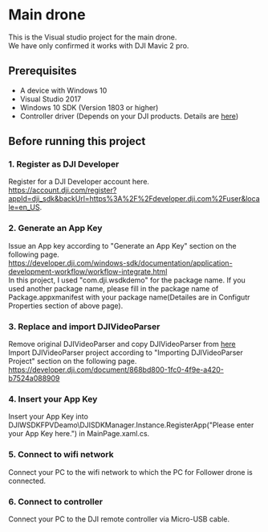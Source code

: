 # Main drone
This is the Visual studio project for the main drone.  
We have only confirmed it works with DJI Mavic 2 pro.

## Prerequisites

* A device with Windows 10
* Visual Studio 2017
* Windows 10 SDK (Version 1803 or higher)
* Controller driver (Depends on your DJI products. Details are [here](https://developer.dji.com/windows-sdk/documentation/connection/Mavic2.html))


## Before running this project

### 1. Register as DJI Developer

Register for a DJI Developer account here.  
https://account.dji.com/register?appId=dji_sdk&backUrl=https%3A%2F%2Fdeveloper.dji.com%2Fuser&locale=en_US.

### 2. Generate an App Key

Issue an App key according to "Generate an App Key" section on the following page.  
https://developer.dji.com/windows-sdk/documentation/application-development-workflow/workflow-integrate.html  
In this project, I used "com.dji.wsdkdemo" for the package name. If you used another package name, please fill in the package name of Package.appxmanifest with your package name(Detailes are in Configutr Properties section of above page).

### 3. Replace and import DJIVideoParser
Remove original DJIVideoParser and copy DJIVideoParser from [here](https://developer.dji.com/document/868bd800-1fc0-4f9e-a420-b7524a088909)  
Import DJIVideoParser project according to "Importing DJIVideoParser Project" section on the following page.  
https://developer.dji.com/document/868bd800-1fc0-4f9e-a420-b7524a088909

### 4. Insert your App Key

Insert your App Key into DJIWSDKFPVDeamo\DJISDKManager.Instance.RegisterApp("Please enter your App Key here.") in MainPage.xaml.cs.

### 5. Connect to wifi network

Connect your PC to the wifi network to which the PC for Follower drone is connected.

### 6. Connect to controller

Connect your PC to the DJI remote controller via Micro-USB cable.
